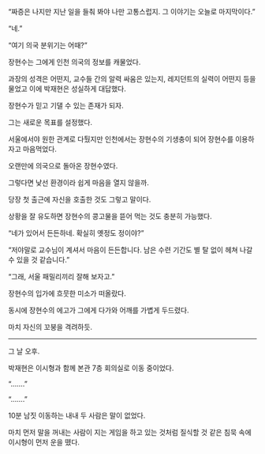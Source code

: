 “짜증은 나지만 지난 일을 들춰 봐야 나만 고통스럽지. 그 이야기는 오늘로 마지막이다.”

“네.”

“여기 의국 분위기는 어때?”

장현수는 그에게 인천 의국의 정보를 캐물었다.

과장의 성격은 어떤지, 교수들 간의 알력 싸움은 있는지, 레지던트의 실력이 어떤지 등을 물었고 이에 박재현은 성실하게 대답했다.

장현수가 믿고 기댈 수 있는 존재가 되자.

그는 새로운 목표를 설정했다.

서울에서야 원한 관계로 다퉜지만 인천에서는 장현수의 기생충이 되어 장현수를 이용하자고 마음먹었다.

오랜만에 의국으로 돌아온 장현수였다.

그렇다면 낯선 환경이라 쉽게 마음을 열지 않을까.

당장 첫 출근에 자신을 호출한 것도 그렇고 말이다.

상황을 잘 유도하면 장현수의 콩고물을 뜯어 먹는 것도 충분히 가능했다.

“네가 있어서 든든하네. 확실히 옛정도 정이야?”

“저야말로 교수님이 계셔서 마음이 든든합니다. 남은 수련 기간도 별 탈 없이 헤쳐 나갈 수 있을 것 같습니다.”

“그래, 서울 패밀리끼리 잘해 보자고.”

장현수의 입가에 흐뭇한 미소가 떠올랐다.

동시에 장현수의 에고가 그에게 다가와 어깨를 가볍게 두드렸다.

마치 자신의 꼬붕을 격려하듯.

* * *

그 날 오후.

박재현은 이시형과 함께 본관 7층 회의실로 이동 중이었다.

“…….”

“…….”

10분 남짓 이동하는 내내 두 사람은 말이 없었다.

마치 먼저 말을 꺼내는 사람이 지는 게임을 하고 있는 것처럼 질식할 것 같은 침묵 속에 이시형이 먼저 운을 뗐다.